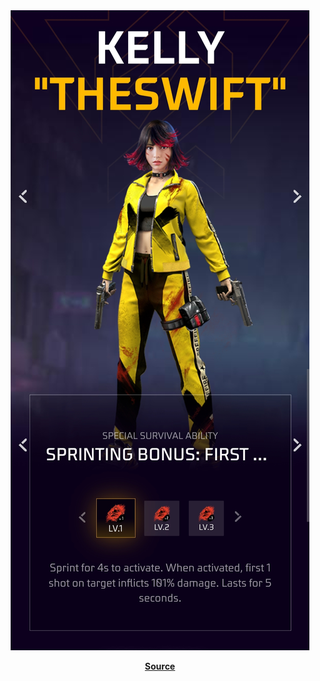 <div align="center">

<img src="https://github.com/ikx7a/Kelly/blob/main/Resources/Skill.jpg">

[**Source**]()
